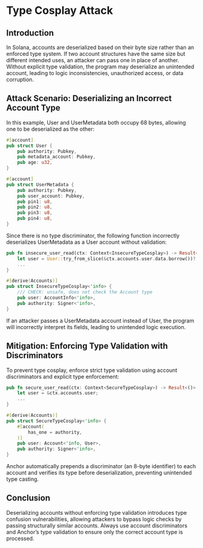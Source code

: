 # Type Cosplay Attack

## Introduction

In Solana, accounts are deserialized based on their byte size rather than an enforced type system. If two account structures have the same size but different intended uses, an attacker can pass one in place of another. Without explicit type validation, the program may deserialize an unintended account, leading to logic inconsistencies, unauthorized access, or data corruption.

## Attack Scenario: Deserializing an Incorrect Account Type

In this example, User and UserMetadata both occupy 68 bytes, allowing one to be deserialized as the other:

```rust
#[account]
pub struct User {
    pub authority: Pubkey,
    pub metadata_account: Pubkey,
    pub age: u32,
}

#[account]
pub struct UserMetadata {
    pub authority: Pubkey,
    pub user_account: Pubkey,
    pub pin1: u8,
    pub pin2: u8,
    pub pin3: u8,
    pub pin4: u8,
}
```

Since there is no type discriminator, the following function incorrectly deserializes UserMetadata as a User account without validation:

```rust
pub fn insecure_user_read(ctx: Context<InsecureTypeCosplay>) -> Result<()> {
    let user = User::try_from_slice(&ctx.accounts.user.data.borrow())?;
    ...
}

#[derive(Accounts)]
pub struct InsecureTypeCosplay<'info> {
    /// CHECK: unsafe, does not check the Account type
    pub user: AccountInfo<'info>,
    pub authority: Signer<'info>,
}
```

If an attacker passes a UserMetadata account instead of User, the program will incorrectly interpret its fields, leading to unintended logic execution.

## Mitigation: Enforcing Type Validation with Discriminators

To prevent type cosplay, enforce strict type validation using account discriminators and explicit type enforcement:

```rust
pub fn secure_user_read(ctx: Context<SecureTypeCosplay>) -> Result<()> {
    let user = &ctx.accounts.user;
    ...
}

#[derive(Accounts)]
pub struct SecureTypeCosplay<'info> {
    #[account(
        has_one = authority,
    )]
    pub user: Account<'info, User>,
    pub authority: Signer<'info>,
}
```

Anchor automatically prepends a discriminator (an 8-byte identifier) to each account and verifies its type before deserialization, preventing unintended type casting.

## Conclusion

Deserializing accounts without enforcing type validation introduces type confusion vulnerabilities, allowing attackers to bypass logic checks by passing structurally similar accounts. Always use account discriminators and Anchor’s type validation to ensure only the correct account type is processed.
